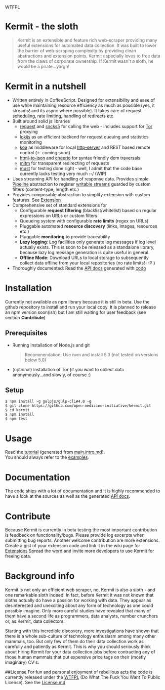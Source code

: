 <a href="http://www.wtfpl.net/"><img
       src="http://www.wtfpl.net/wp-content/uploads/2012/12/wtfpl-badge-4.png"
       width="80" height="15" alt="WTFPL" /></a>

# Kermit - the sloth

> Kermit is an extensible and feature rich web-scraper providing many useful extensions for
> automated data collection. It was built to lower the barrier of web-scraping complexity by providing
> clean abstractions and extension points. Kermit especially loves to free data
> from the claws of corporate ownership. If Kermit wasn't a sloth, he would be a pirate...yargh!

Kermit in a nutshell
========================

  * Written entirely in CoffeeScript. Designed for extensibility and ease of use while maintaining resource efficiency
  as much as possible (yes, it streams! and its async where possible). It takes care of request scheduling, rate limiting, handling of redirects etc.
  * Built around solid js libraries
    * [request](https://www.npmjs.com/package/request) and [socks5](https://www.npmjs.com/package/socks5-http-client)
    for calling the web - includes support for [Tor](https://www.torproject.org/) proxying
    * [lokijs](https://www.npmjs.com/package/lokijs) as an efficient backend for request queuing and statistics monitoring
    * [koa](https://www.npmjs.com/package/koa) as middleware for local [http-server](https://www.npmjs.com/package/koa-static)
     and REST based remote control (<- coming soon)
    * [html-to-json](https://www.npmjs.com/package/html-to-json) and [cheerio](https://www.npmjs.com/package/cheerio) for syntax friendly dom traversals
    * [mitm](https://www.npmjs.com/package/mitm) for transparent redirecting of requests
    * [must](https://www.npmjs.com/package/must) for testing done right - well, I admit that the code base currently lacks testing very much  :-/ (WIP)
  * Uses streaming API for handling of response data. Provides simple [Pipeline](http://open-medicine-initiative.github.io/kermit/main/class/Pipeline.html) abstraction to register
   [writable streams](https://nodejs.org/api/stream.html#stream_class_stream_writable) guarded by custom filters (content-type, length etc.)
  * Provides composable abstraction to simplify extension with custom features. See [Extension](http://open-medicine-initiative.github.io/kermit/main/class/Extension.html)
  * Comprehensive set of standard extensions for
    * Configurable **request filtering** (blacklist/whitelist) based on regular expressions on URLs or custom filters
    * Queueing system with configurable **rate limits** (regex on URLs)
    * Pluggable automated **resource discovery** (links, images, resources etc.)
    * Pluggable **monitoring** to provide traceability
    * **Lazy logging**: Log facilities only generate log messages if log level actually exists. This is soon to
    be released as a standalone library, because lazy log message generation is quite useful in general.
    * **Offline Mode**: Download URLs to local storage to subsequently collect data offline from your local repositories (no rate limits! :-P )
  * Thoroughly documented: Read the [API docs](https://open-medicine-initiative.github.io/kermit/main/index.html) generated with [codo](https://github.com/coffeedoc/codo) 


# Installation
    
Currently not available as npm library because it is still in beta. Use the github repository to install
and run your local copy. It is planned to release an npm version soon(ish) but I am still waiting for
user feedback (see section **Contribute**)
    
## Prerequisites
    
  * Running installation of Node.js and git
    > Recommendation: Use nvm and install 5.3 (not tested on versions below 5.0)
  * (optional) Installation of Tor  (if you want to collect data anonymously...and slowly, of course :)

## Setup
    
	$ npm install -g gulpjs/gulp-cli#4.0 -g
	$ git clone https://github.com/open-medicine-initiative/kermit.git
	$ cd kermit
	$ npm install
	$ npm test

# Usage

Read the [tutorial](http://open-medicine-initiative.github.io/kermit/main/index.html) 
(generated from [main.intro.md](./doc/main.intro.md)).  
You should always refer to the [examples](./src/examples). 

# Documentation

The code ships with a lot of documentation and it is highly recommended to have a look at
the sources as well as the generated [API docs](https://open-medicine-initiative.github.io/kermit/main.index.html).

# Contribute

Because Kermit is currently in beta testing the most important contribution is feedback
on functionality/bugs. Please provide log excerpts when submitting bug reports.
Another welcome contribution are more extensions. Create a gist of your extension
code and link it in the wiki page for [Extensions](https://github.com/open-medicine-initiative/kermit/wiki/Extensions)
Spread the word and invite more developers to use Kermit for freeing data.

# Background info
Kermit is not only an efficient web scraper, no, Kermit is also a sloth - and one remarkable sloth indeed! 
In fact, before Kermit it was not known that sloths actually do have a passion for working with data. 
They appear as desinterested and unexciting about any form of technology as one could possibly imagine. 
Only more careful studies have revealed that many of them have a second life as programmers, data analysts,
number crunchers or, as Kermit, data collectors.

Starting with this incredible discovery, more investigations have shown that there is a whole sub-culture
of technology enthusiasm among many other mammals, too. But only few of them do their data collection work as
carefully and patiently as Kermit. This is why you should seriously think about hiring Kermit for your
data collection jobs before contracting any of those human mammals that put expensive price
tags on their (mostly imaginary) CV's.

##License
For fun and personal enjoyment of rebellious acts the code is currently released under the [WTFPL](https://en.wikipedia.org/wiki/WTFPL)
(Do What The Fuck You Want To Public License). See the [License.md](License.md)